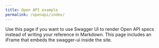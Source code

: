 ```yaml
---
title: Open API example
permalink: /openapi/index/
---
```


Use this page if you want to use Swagger UI to render Open API specs instead of writing your reference in Markdown. This page includes an iFrame that embeds the swagger-ui inside the site.